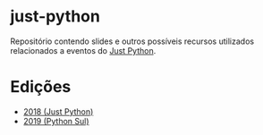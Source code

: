 just-python
===========

Repositório contendo slides e outros possíveis recursos utilizados relacionados a eventos do [Just Python](https://justpython.style/).


# Edições

- [2018 (Just Python)](2018/README.md)
- [2019 (Python Sul)](2019/README.md)
